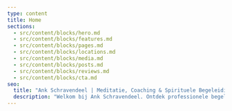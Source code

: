 ```yaml
---
type: content
title: Home
sections:
  - src/content/blocks/hero.md
  - src/content/blocks/features.md
  - src/content/blocks/pages.md
  - src/content/blocks/locations.md
  - src/content/blocks/media.md
  - src/content/blocks/posts.md
  - src/content/blocks/reviews.md
  - src/content/blocks/cta.md
seo:
  title: "Ank Schravendeel | Meditatie, Coaching & Spirituele Begeleiding"
  description: "Welkom bij Ank Schravendeel. Ontdek professionele begeleiding in Vipassana meditatie, coaching en spirituele ontwikkeling. Start uw reis naar innerlijke rust en persoonlijke groei."
---
```


